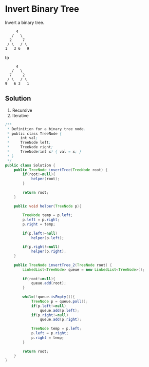 # Invert Binary Tree

Invert a binary tree.

         4
       /   \
      2     7
     / \   / \
    1   3 6   9

to

         4
       /   \
      7     2
     / \   / \
    9   6 3   1

## Solution

1. Recursive
2. Iterative

```java
/**
 * Definition for a binary tree node.
 * public class TreeNode {
 *     int val;
 *     TreeNode left;
 *     TreeNode right;
 *     TreeNode(int x) { val = x; }
 * }
 */
public class Solution {
    public TreeNode invertTree(TreeNode root) {
        if(root!=null){
            helper(root);
        }
     
        return root;    
    }
     
    public void helper(TreeNode p){
     
        TreeNode temp = p.left;
        p.left = p.right;
        p.right = temp;
     
        if(p.left!=null)
            helper(p.left);
     
        if(p.right!=null)
            helper(p.right);
    }
    
    public TreeNode invertTree_2(TreeNode root) {
        LinkedList<TreeNode> queue = new LinkedList<TreeNode>();
     
        if(root!=null){
            queue.add(root);
        }
     
        while(!queue.isEmpty()){
            TreeNode p = queue.poll();
            if(p.left!=null)
                queue.add(p.left);
            if(p.right!=null)
                queue.add(p.right);
     
            TreeNode temp = p.left;
            p.left = p.right;
            p.right = temp;
        }
     
        return root;    
    }
}
```